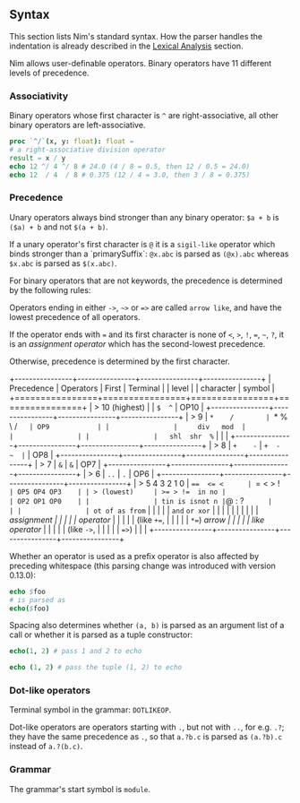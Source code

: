 ## Syntax

This section lists Nim\'s standard syntax. How the parser handles the
indentation is already described in the [Lexical
Analysis](#lexical-analysis) section.

Nim allows user-definable operators. Binary operators have 11 different
levels of precedence.

### Associativity

Binary operators whose first character is `^` are right-associative, all
other binary operators are left-associative.

``` nim
proc `^/`(x, y: float): float =
# a right-associative division operator
result = x / y
echo 12 ^/ 4 ^/ 8 # 24.0 (4 / 8 = 0.5, then 12 / 0.5 = 24.0)
echo 12  / 4  / 8 # 0.375 (12 / 4 = 3.0, then 3 / 8 = 0.375)
```

### Precedence

Unary operators always bind stronger than any binary operator: `$a + b`
is `($a) + b` and not `$(a + b)`.

If a unary operator\'s first character is `@` it is a
`sigil-like` operator which binds stronger
than a \`primarySuffix\`: `@x.abc` is parsed as `(@x).abc` whereas
`$x.abc` is parsed as `$(x.abc)`.

For binary operators that are not keywords, the precedence is determined
by the following rules:

Operators ending in either `->`, `~>` or `=>` are called
`arrow like`, and have the lowest
precedence of all operators.

If the operator ends with `=` and its first character is none of `<`,
`>`, `!`, `=`, `~`, `?`, it is an *assignment operator* which has the
second-lowest precedence.

Otherwise, precedence is determined by the first character.

+----------------+----------------+----------------+----------------+
| Precedence     | Operators      | First          | Terminal       |
| level          |                | character      | symbol         |
+================+================+================+================+
| > 10 (highest) |                | `$  ^`         | OP10           |
+----------------+----------------+----------------+----------------+
| > 9            | `*    /        | `*  %  \  /`   | OP9            |
|                |     div   mod  |                |                |
|                |   shl  shr  %` |                |                |
+----------------+----------------+----------------+----------------+
| > 8            | `+    -`       | `+  -  ~  |`   | OP8            |
+----------------+----------------+----------------+----------------+
| > 7            | `&`            | `&`            | OP7            |
+----------------+----------------+----------------+----------------+
| > 6            | `..`           | `.`            | OP6            |
+----------------+----------------+----------------+----------------+
| > 5 4 3 2 1 0  | `==  <= <      | `=  <  >  !`   | OP5 OP4 OP3    |
| > (lowest)     | >= > !=  in no |                | OP2 OP1 OP0    |
|                | tin is isnot n | `@  :  ?`      |                |
|                | ot of as from` |                |                |
|                | `and` `or xor` |                |                |
|                |                |                |                |
|                | *assignment    |                |                |
|                | operator*      |                |                |
|                | (like `+=`,    |                |                |
|                | `*=`) *arrow   |                |                |
|                | like operator* |                |                |
|                | (like `->`,    |                |                |
|                | `=>`)          |                |                |
+----------------+----------------+----------------+----------------+

Whether an operator is used as a prefix operator is also affected by
preceding whitespace (this parsing change was introduced with version
0.13.0):

``` nim
echo $foo
# is parsed as
echo($foo)
```

Spacing also determines whether `(a, b)` is parsed as an argument list
of a call or whether it is parsed as a tuple constructor:

``` nim
echo(1, 2) # pass 1 and 2 to echo
```

``` nim
echo (1, 2) # pass the tuple (1, 2) to echo
```

### Dot-like operators

Terminal symbol in the grammar: `DOTLIKEOP`.

Dot-like operators are operators starting with `.`, but not with `..`,
for e.g. `.?`; they have the same precedence as `.`, so that `a.?b.c` is
parsed as `(a.?b).c` instead of `a.?(b.c)`.

### Grammar

The grammar\'s start symbol is `module`.

``` {. literal=""}
```
